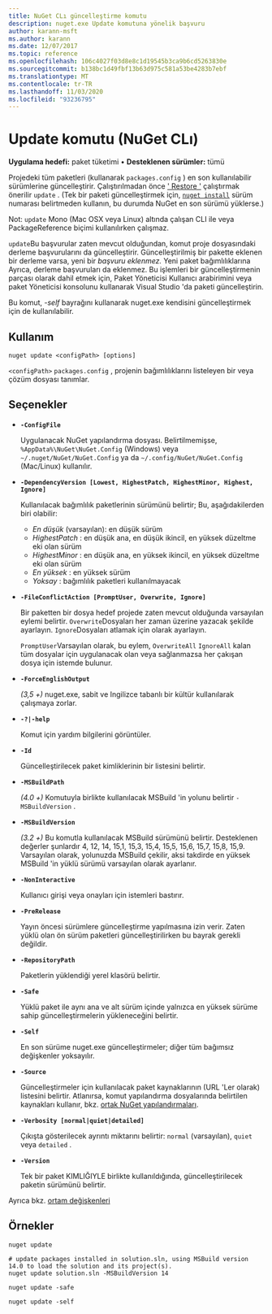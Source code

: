 ```yaml
---
title: NuGet CLı güncelleştirme komutu
description: nuget.exe Update komutuna yönelik başvuru
author: karann-msft
ms.author: karann
ms.date: 12/07/2017
ms.topic: reference
ms.openlocfilehash: 106c4027f03d8e8c1d19545b3ca9b6cd5263830e
ms.sourcegitcommit: b138bc1d49fbf13b63d975c581a53be4283b7ebf
ms.translationtype: MT
ms.contentlocale: tr-TR
ms.lasthandoff: 11/03/2020
ms.locfileid: "93236795"
---
```

# <a name="update-command-nuget-cli"></a>Update komutu (NuGet CLı)

**Uygulama hedefi:** paket tüketimi &bullet; **Desteklenen sürümler:** tümü

Projedeki tüm paketleri (kullanarak `packages.config` ) en son kullanılabilir sürümlerine güncelleştirir. Çalıştırılmadan önce [' Restore '](cli-ref-restore.md) çalıştırmak önerilir `update` . (Tek bir paketi güncelleştirmek için, [`nuget install`](cli-ref-install.md) sürüm numarası belirtmeden kullanın, bu durumda NuGet en son sürümü yüklerse.)

Not: `update` Mono (Mac OSX veya Linux) altında çalışan CLI ile veya PackageReference biçimi kullanılırken çalışmaz.

`update`Bu başvurular zaten mevcut olduğundan, komut proje dosyasındaki derleme başvurularını da güncelleştirir. Güncelleştirilmiş bir pakette eklenen bir derleme varsa, yeni bir *başvuru eklenmez.* Yeni paket bağımlılıklarına Ayrıca, derleme başvuruları da eklenmez. Bu işlemleri bir güncelleştirmenin parçası olarak dahil etmek için, Paket Yöneticisi Kullanıcı arabirimini veya paket Yöneticisi konsolunu kullanarak Visual Studio 'da paketi güncelleştirin.

Bu komut, *-self* bayrağını kullanarak nuget.exe kendisini güncelleştirmek için de kullanılabilir.

## <a name="usage"></a>Kullanım

```cli
nuget update <configPath> [options]
```

`<configPath>` `packages.config` , projenin bağımlılıklarını listeleyen bir veya çözüm dosyası tanımlar.

## <a name="options"></a>Seçenekler

- **`-ConfigFile`**

  Uygulanacak NuGet yapılandırma dosyası. Belirtilmemişse, `%AppData%\NuGet\NuGet.Config` (Windows) veya `~/.nuget/NuGet/NuGet.Config` ya da `~/.config/NuGet/NuGet.Config` (Mac/Linux) kullanılır.
  
- **`-DependencyVersion [Lowest, HighestPatch, HighestMinor, Highest, Ignore]`**

  Kullanılacak bağımlılık paketlerinin sürümünü belirtir; Bu, aşağıdakilerden biri olabilir:<br/><ul><li>*En düşük* (varsayılan): en düşük sürüm</li><li>*HighestPatch* : en düşük ana, en düşük ikincil, en yüksek düzeltme eki olan sürüm</li><li>*HighestMinor* : en düşük ana, en yüksek ikincil, en yüksek düzeltme eki olan sürüm</li><li>*En yüksek* : en yüksek sürüm</li><li>*Yoksay* : bağımlılık paketleri kullanılmayacak</li></ul>

- **`-FileConflictAction [PromptUser, Overwrite, Ignore]`**

  Bir paketten bir dosya hedef projede zaten mevcut olduğunda varsayılan eylemi belirtir. `Overwrite`Dosyaları her zaman üzerine yazacak şekilde ayarlayın. `Ignore`Dosyaları atlamak için olarak ayarlayın.

  `PromptUser`Varsayılan olarak, bu eylem, `OverwriteAll` `IgnoreAll` kalan tüm dosyalar için uygulanacak olan veya sağlanmazsa her çakışan dosya için istemde bulunur.

- **`-ForceEnglishOutput`**

  *(3,5 +)* nuget.exe, sabit ve Ingilizce tabanlı bir kültür kullanılarak çalışmaya zorlar.

- **`-?|-help`**

  Komut için yardım bilgilerini görüntüler.

- **`-Id`**

  Güncelleştirilecek paket kimliklerinin bir listesini belirtir.

- **`-MSBuildPath`**

  *(4.0 +)* Komutuyla birlikte kullanılacak MSBuild 'in yolunu belirtir `-MSBuildVersion` .

- **`-MSBuildVersion`**

  *(3.2 +)* Bu komutla kullanılacak MSBuild sürümünü belirtir. Desteklenen değerler şunlardır 4, 12, 14, 15,1, 15,3, 15,4, 15,5, 15,6, 15,7, 15,8, 15,9. Varsayılan olarak, yolunuzda MSBuild çekilir, aksi takdirde en yüksek MSBuild 'in yüklü sürümü varsayılan olarak ayarlanır.

- **`-NonInteractive`**

  Kullanıcı girişi veya onayları için istemleri bastırır.

- **`-PreRelease`**

  Yayın öncesi sürümlere güncelleştirme yapılmasına izin verir. Zaten yüklü olan ön sürüm paketleri güncelleştirilirken bu bayrak gerekli değildir.

- **`-RepositoryPath`**

  Paketlerin yüklendiği yerel klasörü belirtir.

- **`-Safe`**

  Yüklü paket ile aynı ana ve alt sürüm içinde yalnızca en yüksek sürüme sahip güncelleştirmelerin yükleneceğini belirtir.

- **`-Self`**

  En son sürüme nuget.exe güncelleştirmeler; diğer tüm bağımsız değişkenler yoksayılır.

- **`-Source`**

  Güncelleştirmeler için kullanılacak paket kaynaklarının (URL 'Ler olarak) listesini belirtir. Atlanırsa, komut yapılandırma dosyalarında belirtilen kaynakları kullanır, bkz. [ortak NuGet yapılandırmaları](../../consume-packages/configuring-nuget-behavior.md).

- **`-Verbosity [normal|quiet|detailed]`**

  Çıkışta gösterilecek ayrıntı miktarını belirtir: `normal` (varsayılan), `quiet` veya `detailed` .

- **`-Version`**

  Tek bir paket KIMLIĞIYLE birlikte kullanıldığında, güncelleştirilecek paketin sürümünü belirtir.

Ayrıca bkz. [ortam değişkenleri](cli-ref-environment-variables.md)

## <a name="examples"></a>Örnekler

```cli
nuget update

# update packages installed in solution.sln, using MSBuild version 14.0 to load the solution and its project(s).
nuget update solution.sln -MSBuildVersion 14

nuget update -safe

nuget update -self
```
